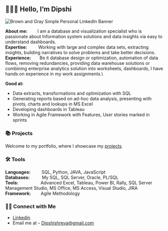 ## 🙋🏻‍♀️ Hello, I’m Dipshi 


![Brown and Gray Simple Personal LinkedIn Banner]([https://github.com/katiehuangx/katiehuangx/assets/81607668/bad4dc56-1211-41ed-99a7-1bccea77bd72](https://github.com/dipshisingh31/Myfiles/assets/94697832/46a6e340-6f6c-4052-99a6-1ab69154af10))


**About me:**   &nbsp;&nbsp;&nbsp;&nbsp;&nbsp;&nbsp;&nbsp;I am  a database and visualization specialist who is passionate about Information system solutions and data insights via easy to understand dashboards.\
**Expertise:**  &nbsp;&nbsp;&nbsp;&nbsp;&nbsp;&nbsp;&nbsp;&nbsp;Working with large and complex data sets, extracting insights, building narratives to solve problems and take better decisions.\
**Experience:** &nbsp;&nbsp;&nbsp;&nbsp;&nbsp;&nbsp;Be it database design or optimization, automation of data flows, removing redundancies, providing data warehouse solutions or combining enterprise analytics solution into worksheets, dashboards, I have hands on experience in my work assignments.\


**Good at:** 
- Data extracts, transformations and optimization with SQL
 - Generating reports based on ad-hoc data analysis, presenting with pivots, charts and lookups in MS Excel
 - Developing dashboards in Tableau
- Working in Agile Framework with Features, User stories marked in sprints

### 📚 Projects

Welcome to my portfolio, where I showcase my [projects](https://github.com/xxxxxx/Portfolio-Guide/blob/main/README.md).

### 🛠️ Tools

**Languages:**			&nbsp;&nbsp;&nbsp;&nbsp;&nbsp;&nbsp;&nbsp;&nbsp;SQL, Python, JAVA, JavaScript\
**Databases:**			&nbsp;&nbsp;&nbsp;&nbsp;&nbsp;&nbsp;&nbsp;&nbsp;&nbsp;My SQL, SQL Server, Oracle, PL/SQL\
**Tools:**	        &nbsp;&nbsp;&nbsp;&nbsp;&nbsp;&nbsp;&nbsp;&nbsp;&nbsp;&nbsp;&nbsp;&nbsp;&nbsp;&nbsp;&nbsp;&nbsp;&nbsp;Advanced Excel, Tableau, Power BI, Rally, SQL Server Management Studio, MS Office, MS Access, Visual Studio, JIRA\
**Framework:**	    &nbsp;&nbsp;&nbsp;&nbsp;&nbsp;&nbsp;&nbsp;Agile Methodology


### 👋🏻 Connect with Me

- [Linkedin]( https://www.linkedin.com/in/dipshishreyasingh/)
- Email me at – Dipshishreya@gmail.com  
